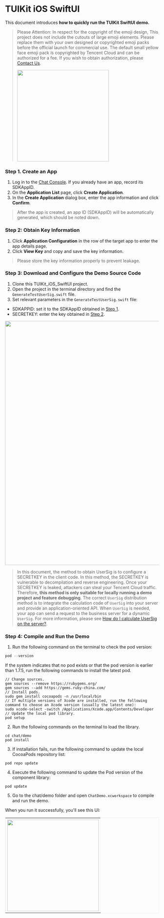 # TUIKit iOS SwiftUI

This document introduces **how to quickly run the TUIKit SwiftUI demo.**

> Please Attention: 
> In respect for the copyright of the emoji design, This project does not include the cutouts of large emoji elements. Please replace them with your own designed or copyrighted emoji packs before the official launch for commercial use. The default small yellow face emoji pack is copyrighted by Tencent Cloud and can be authorized for a fee. If you wish to obtain authorization, please [Contact Us](https://trtc.io/contact).
> 
> <img src="https://qcloudimg.tencent-cloud.cn/image/document/6438e8feb7bba909511e0d798dfaf91d.png" width="300px" />
> 


### Step 1. Create an App
1. Log in to the [Chat Console](https://console.trtc.io/). If you already have an app, record its SDKAppID.
2. On the **Application List** page, click **Create Application**.
3. In the **Create Application** dialog box, enter the app information and click **Confirm**.
> After the app is created, an app ID (SDKAppID) will be automatically generated, which should be noted down.

### Step 2: Obtain Key Information

1. Click **Application Configuration** in the row of the target app to enter the app details page.
2. Click **View Key** and copy and save the key information.
> Please store the key information properly to prevent leakage.

### Step 3: Download and Configure the Demo Source Code

1. Clone this TUIKit_iOS_SwiftUI project.
2. Open the project in the terminal directory and find the `GenerateTestUserSig.swift` file.
3. Set relevant parameters in the `GenerateTestUserSig.swift` file:

- SDKAPPID: set it to the SDKAppID obtained in [Step 1](#step1).
- SECRETKEY: enter the key obtained in [Step 2](#step2).

<img src="https://sdk-im-1252463788.cos.ap-hongkong.myqcloud.com/tools/resource/chat/SDKAppID_SecretKey_SwiftUI.png" width="800"/>


> In this document, the method to obtain UserSig is to configure a SECRETKEY in the client code. In this method, the SECRETKEY is vulnerable to decompilation and reverse engineering. Once your SECRETKEY is leaked, attackers can steal your Tencent Cloud traffic. Therefore, **this method is only suitable for locally running a demo project and feature debugging**.
> The correct `UserSig` distribution method is to integrate the calculation code of `UserSig` into your server and provide an application-oriented API. When `UserSig` is needed, your app can send a request to the business server for a dynamic `UserSig`. For more information, please see [How do I calculate UserSig on the server?](https://trtc.io/document/34385?product=chat&menulabel=serverapis).

### Step 4: Compile and Run the Demo
1. Run the following command on the terminal to check the pod version:
```objectivec
pod --version
```
If the system indicates that no pod exists or that the pod version is earlier than 1.7.5, run the following commands to install the latest pod.
```
// Change sources.
gem sources --remove https://rubygems.org/
gem sources --add https://gems.ruby-china.com/
// Install pods.
sudo gem install cocoapods -n /usr/local/bin
// If multiple versions of Xcode are installed, run the following command to choose an Xcode version (usually the latest one):
sudo xcode-select -switch /Applications/Xcode.app/Contents/Developer
// Update the local pod library.
pod setup
```
2. Run the following commands on the terminal to load the library.
```
cd chat/demo
pod install
```
3. If installation fails, run the following command to update the local CocoaPods repository list:
```
pod repo update
```
4. Execute the following command to update the Pod version of the component library:
```
pod update
```
5. Go to the chat/demo folder and open `ChatDemo.xcworkspace` to compile and run the demo.

When you run it successfully, you'll see this UI:

<table border="1" bordercolor="#eeeeee" style="border-collapse: collapse;">
  <tr>
    <td align="center" style="padding: 5px;">
      <img src="https://sdk-im-1252463788.cos.ap-hongkong.myqcloud.com/tools/resource/chat/TUIKit_iOS_SwiftUI.png" width="300"/>
    </td>
  </tr>
</table>

